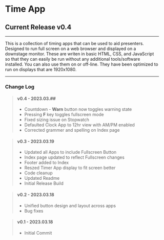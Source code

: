 # Time App
## Current Release v0.4
---
This is a collection of timing apps that can be used to aid presenters. Designed to run full screen on a web browser and displayed on a downstage monitor. These are writen in basic HTML, CSS, and JavaScript so that they can easily be run without any additional tools/software installed. You can also use them on or off-line. They have been optimized to run on displays that are 1920x1080. 

---

### Change Log

>#### v0.4 - 2023.03.##
> - Countdown - <b>Warn</b> button now toggles warning state
> - Pressing <b>F</b> key toggles fullscreen mode
> - Fixed sizing issue on Stopwatch
> - Defaulted Clock App to 12hr view with AM/PM enabled
> - Corrected grammer and spelling on Index page

>#### v0.3 - 2023.03.19
> - Updated all Apps to include Fullscreen Button
> - Index page updated to reflect Fullscreen changes
> - Footer added to Index
> - Reszed Timer App display to fit screen better
> - Code cleanup
> - Updated Readme
> - Initial Release Build

>#### v0.2 - 2023.03.18
> - Unified button design and layout across apps
> - Bug fixes

>#### v0.1 - 2023.03.18
> - Initial Commit